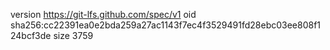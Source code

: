 version https://git-lfs.github.com/spec/v1
oid sha256:cc22391ea0e2bda259a27ac1143f7ec4f3529491fd28ebc03ee808f124bcf3de
size 3759
